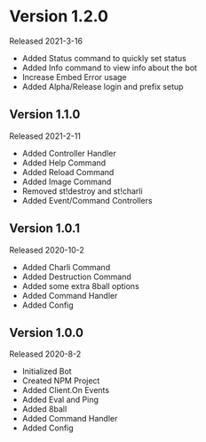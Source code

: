 # Version 1.2.0
Released 2021-3-16

* Added Status command to quickly set status
* Added Info command to view info about the bot
* Increase Embed Error usage
* Added Alpha/Release login and prefix setup

## Version 1.1.0
Released 2021-2-11

* Added Controller Handler
* Added Help Command
* Added Reload Command
* Added Image Command
* Removed st!destroy and st!charli
* Added Event/Command Controllers

## Version 1.0.1
Released 2020-10-2

* Added Charli Command
* Added Destruction Command
* Added some extra 8ball options
* Added Command Handler
* Added Config

## Version 1.0.0
Released 2020-8-2

* Initialized Bot
* Created NPM Project
* Added Client.On Events
* Added Eval and Ping
* Added 8ball
* Added Command Handler
* Added Config
